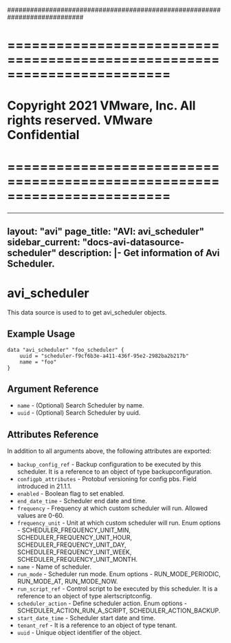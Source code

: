 ############################################################################
# ========================================================================
# Copyright 2021 VMware, Inc.  All rights reserved. VMware Confidential
# ========================================================================
###

<!--
    Copyright 2021 VMware, Inc.
    SPDX-License-Identifier: Mozilla Public License 2.0
-->
---
layout: "avi"
page_title: "AVI: avi_scheduler"
sidebar_current: "docs-avi-datasource-scheduler"
description: |-
  Get information of Avi Scheduler.
---

# avi_scheduler

This data source is used to to get avi_scheduler objects.

## Example Usage

```hcl
data "avi_scheduler" "foo_scheduler" {
    uuid = "scheduler-f9cf6b3e-a411-436f-95e2-2982ba2b217b"
    name = "foo"
}
```

## Argument Reference

* `name` - (Optional) Search Scheduler by name.
* `uuid` - (Optional) Search Scheduler by uuid.

## Attributes Reference

In addition to all arguments above, the following attributes are exported:

* `backup_config_ref` - Backup configuration to be executed by this scheduler. It is a reference to an object of type backupconfiguration.
* `configpb_attributes` - Protobuf versioning for config pbs. Field introduced in 21.1.1.
* `enabled` - Boolean flag to set enabled.
* `end_date_time` - Scheduler end date and time.
* `frequency` - Frequency at which custom scheduler will run. Allowed values are 0-60.
* `frequency_unit` - Unit at which custom scheduler will run. Enum options - SCHEDULER_FREQUENCY_UNIT_MIN, SCHEDULER_FREQUENCY_UNIT_HOUR, SCHEDULER_FREQUENCY_UNIT_DAY, SCHEDULER_FREQUENCY_UNIT_WEEK, SCHEDULER_FREQUENCY_UNIT_MONTH.
* `name` - Name of scheduler.
* `run_mode` - Scheduler run mode. Enum options - RUN_MODE_PERIODIC, RUN_MODE_AT, RUN_MODE_NOW.
* `run_script_ref` - Control script to be executed by this scheduler. It is a reference to an object of type alertscriptconfig.
* `scheduler_action` - Define scheduler action. Enum options - SCHEDULER_ACTION_RUN_A_SCRIPT, SCHEDULER_ACTION_BACKUP.
* `start_date_time` - Scheduler start date and time.
* `tenant_ref` - It is a reference to an object of type tenant.
* `uuid` - Unique object identifier of the object.

